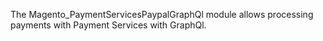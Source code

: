 The Magento_PaymentServicesPaypalGraphQl module allows processing payments with Payment Services with GraphQl.
